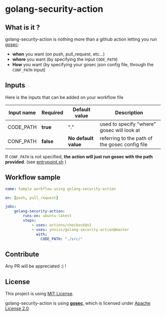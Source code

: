 # golang-security-action

## What is it ?

golang-security-action is nothing more than a github action letting you run [gosec](https://github.com/securego/gosec): 
* **when** you want (on push, pull_request, etc...)
* **where** you want (by specifying the input `CODE_PATH`)
* **How** you want (by specifying your gosec json config file, through the `CONF_PATH` input)

## Inputs

Here is the inputs that can be added on your workflow file

| Input name    | Required      | Default value | Description |
| ------------- | ------------- |---------------|-------------|
| CODE_PATH     | **true**      |      "."        | used to specify "where" gosec will look at |
| CONF_PATH     | **false**     | **No default value** | referring to the path of the gosec config file |

If `CONF_PATH` is not specified, **the action will just run gosec with the path provided**. (see  [entrypoint.sh](https://github.com/Ynniss/golang-security-action/blob/master/entrypoint.sh) )

## Workflow sample

```yaml
name: Sample workflow using golang-security-action

on: [push, pull_request]

jobs:
    golang-security-action:
        runs-on: ubuntu-latest
        steps:
            - uses: actions/checkout@v1
            - uses: ynniss/golang-security-action@master
              with:
                CODE_PATH: "./src/"
```

## Contribute

Any PR will be appreciated :) !

## License
This project is using [MIT License](https://github.com/Ynniss/golang-security-action/blob/master/LICENSE).

golang-security-action is using [**gosec**](https://github.com/securego/gosec), which is licensed under [Apache License 2.0](https://github.com/securego/gosec/blob/master/LICENSE.txt)
